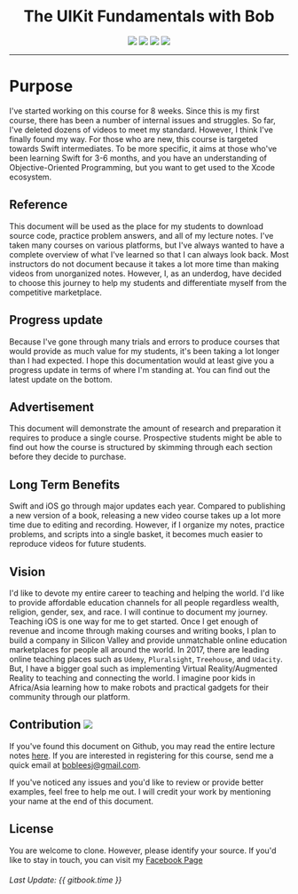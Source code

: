 
<div align="center" font-size="20">
<strong><h1>The UIKit Fundamentals with Bob</h1></strong>
</div>
<p align="center"><a href="https://twitter.com/bobleesj"><img src="https://img.shields.io/badge/Twitter-Follow-4099ff.svg?style=flat"></a> <a href="https://github.com/bobleesj"><img src="https://img.shields.io/badge/Github-Follow-4c4c4c.svg?style=flat"></a> <a><img src="https://img.shields.io/badge/Langauge-Swift_3-orange.svg?style=flat"></a> <a><img src="https://img.shields.io/github/license/mashape/apistatus.svg"></a>
<hr>

# Purpose
I've started working on this course for 8 weeks. Since this is my first course,  there has been a number of internal issues and struggles. So far, I've deleted dozens of videos to meet my standard. However, I think I've finally found my way. For those who are new, this course is targeted towards Swift intermediates. To be more specific, it aims at those who've been learning Swift for 3-6 months, and you have an understanding of Objective-Oriented Programming, but you want to get used to the Xcode ecosystem.

## Reference
This document will be used as the place for my students to download source code, practice problem answers, and all of my lecture notes. I've taken many courses on various platforms, but I've always wanted to have a complete overview of what I've learned so that I can always look back. Most instructors do not document because it takes a lot more time than making videos from unorganized notes. However, I, as an underdog, have decided to choose this journey to help my students and differentiate myself from the competitive marketplace.

## Progress update
Because I've gone through many trials and errors to produce courses that would provide as much value for my students, it's been taking a lot longer than I had expected. I hope this documentation would at least give you a progress update in terms of where I'm standing at. You can find out the latest update on the bottom.

## Advertisement
This document will demonstrate the amount of research and preparation it requires to produce a single course. Prospective students might be able to find out how the course is structured by skimming through each section before they decide to purchase.

## Long Term Benefits
Swift and iOS go through major updates each year. Compared to publishing a new version of a book, releasing a new video course takes up a lot more time due to editing and recording. However, if I organize my notes, practice problems, and scripts into a single basket, it becomes much easier to reproduce videos for future students.

## Vision
 I'd like to devote my entire career to teaching and helping the world. I'd like to provide affordable education channels for all people regardless wealth, religion, gender, sex, and race. I will continue to document my journey. Teaching iOS is one way for me to get started. Once I get enough of revenue and income through making courses and writing books, I plan to build a company in Silicon Valley and provide unmatchable online education marketplaces for people all around the world. In 2017, there are leading online teaching places such as `Udemy`, `Pluralsight`, `Treehouse`, and `Udacity`. But, I have a bigger goal such as implementing Virtual Reality/Augmented Reality to teaching and connecting the world. I imagine poor kids in Africa/Asia learning how to make robots and practical gadgets for their community through our platform.

## Contribution [![](https://img.shields.io/badge/contributions-welcome-brightgreen.svg?style=flat)](https://github.com/dwyl/esta/issues)

If you've found this document on Github, you may read the entire lecture notes [here](https://www.gitbook.com/book/bobleesj/udemy_uikit_fundamentals_notes/details). If you are interested in registering for this course, send me a quick email at bobleesj@gmail.com.

If you've noticed any issues and you'd like to review or provide better examples, feel free to help me out. I will credit your work by mentioning your name at the end of this document.

## License
You are welcome to clone. However, please identify your source. If you'd like to stay in touch, you can visit my [Facebook Page](https://facebook.com/bobthedeveloper)

###### Last Update: {{ gitbook.time }}
